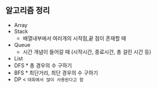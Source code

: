 ## 알고리즘 정리
* Array
* Stack
    * 배열내부에서 여러개의 시작점,끝 점이 존재할 때 
* Queue
     * 시간 개념이 들어갈 때 (시작시간, 종료시간, 총 걸린 시간 등)
* List
* DFS
      * 총 경우의 수 구하기
* BFS
      * 최단거리, 최단 경우의 수 구하기
* DP < `대회에서 많이 사용된다고 함`
